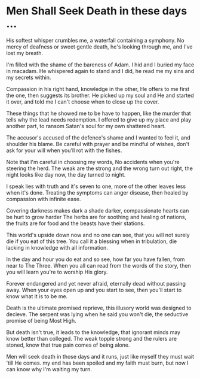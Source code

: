 Men Shall Seek Death in these days ...
===

His softest whisper crumbles me, 
a waterfall containing a symphony.
No mercy of deafness or sweet gentle death,
he's looking through me, and I've lost my breath.

I'm filled with the shame of the bareness of Adam.
I hid and I buried my face in macadam.
He whispered again to stand and I did,
he read me my sins and my secrets within.

Compassion in his right hand, knowledge in the other,
He offers to me first the one, then suggests its brother.
He picked up my soul and He and started it over,
and told me I can't choose when to close up the cover.

These things that he showed me to be have to happen,
like the murder that tells why the lead needs redemption.
I offered to give up my place and play another part,
to ransom Satan's soul for my own shattered heart.

The accusor's accused of the defence's shame
and I wanted to feel it, and shoulder his blame.
Be careful with prayer and be mindful of wishes,
don't ask for your will when you'll rot with the fishes.

Note that I'm careful in choosing my words,
No accidents when you're steering the herd.
The weak are the strong and the wrong turn out right,
the night looks like day now, the day turned to night.

I speak lies with truth and it's seven to one,
more of the other leaves less when it's done.
Treating the symptoms can anger disease,
then healed by compassion with infinite ease.

Covering darkness makes dark a shade darker,
compassionate hearts can be hurt to grow harder
The herbs are for soothing and healing of nations,
the fruits are for food and the beasts have their stations.

This world's upside down now and no one can see,
that you will not surely die if you eat of this tree.
You call it a blessing when in tribulation,
die lacking in knowledge with all information.

In the day and hour you do eat and so see,
how far you have fallen, from near to The Three.
When you all can read from the words of the story,
then you will learn you're to worship His glory.

Forever endangered and yet never afraid,
eternally dead without passing away.
When your eyes open up and you start to see,
then you'll start to know what it is to be me.

Death is the ultimate promised reprieve,
this illusory world was designed to decieve.
The serpent was lying when he said you won't die,
the seductive promise of being Most High.

But death isn't true, it leads to the knowledge,
that ignorant minds may know better than colleged.
The weak topple strong and the rulers are stoned,
know that true pain comes of being alone.

Men will seek death in those days and it runs,
just like myself they must wait 'till He comes.
my end has been spoiled and my faith must burn,
but now I can know why I'm waiting my turn.
